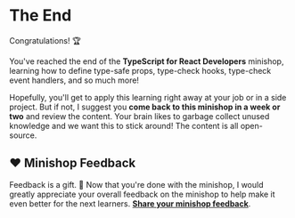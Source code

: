 # The End

Congratulations! 🏆

You've reached the end of the **TypeScript for React Developers** minishop, learning how to define type-safe props, type-check hooks, type-check event handlers, and so much more!

Hopefully, you'll get to apply this learning right away at your job or in a side project. But if not, I suggest you **come back to this minishop in a week or two** and review the content. Your brain likes to garbage collect unused knowledge and we want this to stick around! The content is all open-source.

## ❤️ Minishop Feedback

Feedback is a gift. 🎁 Now that you're done with the minishop, I would greatly appreciate your overall feedback on the minishop to help make it even better for the next learners. **[Share your minishop feedback](https://bit.ly/ts-react-ms-feedback)**.
